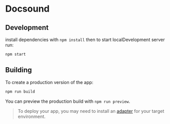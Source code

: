 # Docsound

## Development

install dependencies with `npm install` then to start localDevelopment server run:

```bash
npm start
```

## Building

To create a production version of the app:

```bash
npm run build
```

You can preview the production build with `npm run preview`.

> To deploy your app, you may need to install an [adapter](https://kit.svelte.dev/docs/adapters) for your target environment.
